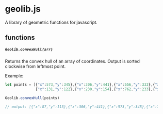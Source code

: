 # geolib.js
A library of geometric functions for javascript.

## functions


##### ```Geolib.convexHull(arr)```

Returns the convex hull of an array of coordinates.
Output is sorted clockwise from leftmost point.

Example:
```javascript
let points = [{"x":573,"y":345},{"x":306,"y":441},{"x":556,"y":332},{"x":87,"y":113},
              {"x":131,"y":122},{"x":230,"y":154},{"x":762,"y":233},{"x":728,"y":154}];

Geolib.convexHull(points)

// output: [{"x":87,"y":113},{"x":306,"y":441},{"x":573,"y":345},{"x":762,"y":233},{"x":728,"y":154}]
```
